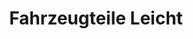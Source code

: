 ---
title: "Fahrzeugteile Leicht"
url: /hofheim-in-unterfranken/fahrzeugteile-leicht/
shop: Autoteile
---